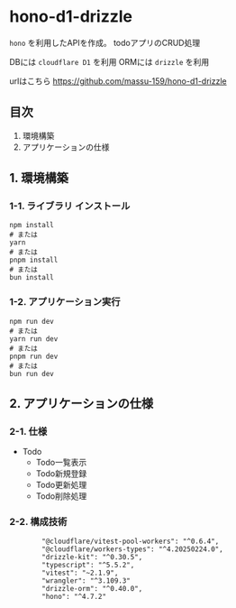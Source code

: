 # hono-d1-drizzle

`hono` を利用したAPIを作成。
todoアプリのCRUD処理

DBには `cloudflare D1` を利用
ORMには `drizzle` を利用

urlはこちら
https://github.com/massu-159/hono-d1-drizzle

## 目次
1. 環境構築
2. アプリケーションの仕様

## 1. 環境構築

### 1-1. ライブラリ インストール

```
npm install
# または
yarn
# または
pnpm install
# または
bun install
```

### 1-2. アプリケーション実行

```
npm run dev
# または
yarn run dev
# または
pnpm run dev
# または
bun run dev
```

## 2. アプリケーションの仕様

### 2-1. 仕様
- Todo
  - Todo一覧表示
  - Todo新規登録
  - Todo更新処理
  - Todo削除処理

### 2-2. 構成技術
```
		"@cloudflare/vitest-pool-workers": "^0.6.4",
		"@cloudflare/workers-types": "^4.20250224.0",
		"drizzle-kit": "^0.30.5",
		"typescript": "^5.5.2",
		"vitest": "~2.1.9",
		"wrangler": "^3.109.3"
		"drizzle-orm": "^0.40.0",
		"hono": "^4.7.2"
```
